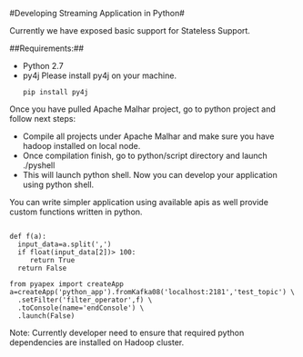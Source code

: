#Developing Streaming Application in Python#

Currently we have exposed basic support for Stateless Support.

##Requirements:##
* Python 2.7
* py4j
  Please install py4j on your machine.
  ```
  pip install py4j
  ```


Once you have pulled Apache Malhar project, go to python project and follow next steps:

* Compile all projects under Apache Malhar and make sure you have hadoop installed on local node.
* Once compilation finish, go to python/script directory and launch ./pyshell
* This will launch python shell. Now you can develop your application using python shell.

You can write simpler application using available apis as well provide custom functions written in python.

```

def f(a):
  input_data=a.split(',')
  if float(input_data[2])> 100:
     return True
  return False

from pyapex import createApp
a=createApp('python_app').fromKafka08('localhost:2181','test_topic') \
  .setFilter('filter_operator',f) \
  .toConsole(name='endConsole') \
  .launch(False)
```


Note: Currently developer need to ensure that required python dependencies are installed on Hadoop cluster.  